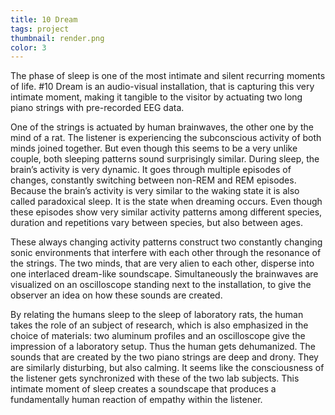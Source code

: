 ```yaml
---
title: 10 Dream
tags: project
thumbnail: render.png
color: 3
---
```


The phase of sleep is one of the most intimate and silent recurring moments of life. #10 Dream is an audio-visual installation, that is capturing this very intimate moment, making it tangible to the visitor by actuating two long piano strings with pre-recorded EEG data.

<span class="more"></span>

One of the strings is actuated by human brainwaves, the other one by the mind of a rat. The listener is experiencing the subconscious activity of both minds joined together. But even though this seems to be a very unlike couple, both sleeping patterns sound surprisingly similar. During sleep, the brain’s activity is very dynamic. It goes through multiple episodes of changes, constantly switching between non-REM and REM episodes. Because the brain’s activity is very similar to the waking state it is also called paradoxical sleep. It is the state when dreaming occurs. Even though these episodes show very similar activity patterns among different species, duration and repetitions vary between species, but also between ages.

These always changing activity patterns construct two constantly changing sonic environments that interfere with each other through the resonance of the strings. The two minds, that are very alien to each other, disperse into one interlaced dream-like soundscape. Simultaneously the brainwaves are visualized on an oscilloscope standing next to the installation, to give the observer an idea on how these sounds are created.

By relating the humans sleep to the sleep of laboratory rats, the human takes the role of an subject of research, which is also emphasized in the choice of materials: two aluminum profiles and an oscilloscope give the impression of a laboratory setup. Thus the human gets dehumanized. The sounds that are created by the two piano strings are deep and drony. They are similarly disturbing, but also calming. It seems like the consciousness of the listener gets synchronized with these of the two lab subjects. This intimate moment of sleep creates a soundscape that produces a fundamentally human reaction of empathy within the listener.